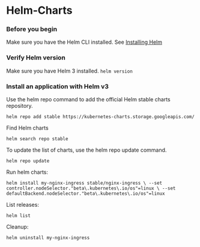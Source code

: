 # Helm-Charts

### Before you begin
Make sure you have the Helm CLI installed. See [Installing Helm](https://helm.sh/docs/intro/install/)

### Verify Helm version
Make sure you have Helm 3 installed.
`helm version`

### Install an application with Helm v3
Use the helm repo command to add the official Helm stable charts repository.

`helm repo add stable https://kubernetes-charts.storage.googleapis.com/`

Find Helm charts

`helm search repo stable`

To update the list of charts, use the helm repo update command.

`helm repo update`

Run helm charts:

`helm install my-nginx-ingress stable/nginx-ingress \
    --set controller.nodeSelector."beta\.kubernetes\.io/os"=linux \
    --set defaultBackend.nodeSelector."beta\.kubernetes\.io/os"=linux`
    
List releases:

`helm list`

Cleanup:

`helm uninstall my-nginx-ingress`
